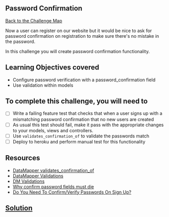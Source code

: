 ## Password Confirmation

[Back to the Challenge Map](00_challenge_map.md)

Now a user can register on our website but it would be nice to ask for password confirmation on registration to make sure there's no mistake in the password.

In this challenge you will create password confirmation functionality.

## Learning Objectives covered

* Configure password verification with a password_confirmation field
* Use validation within models

## To complete this challenge, you will need to

- [ ] Write a failing feature test that checks that when a user signs up with a mismatching password confirmation that no new users are created
- [ ] As usual this test should fail, make it pass with the appropriate changes to your
models, views and controllers.
- [ ] Use `validates_confirmation_of` to validate the passwords match
- [ ] Deploy to heroku and perform manual test for this functionality

## Resources

* [DataMapper validates_confirmation_of](http://www.rubydoc.info/gems/dm-validations/DataMapper/Validations/ValidatesConfirmation)
* [DataMapper Validations](http://datamapper.org/docs/validations.html)
* [DM Validations](https://github.com/datamapper/dm-validations)
* [Why confirm password fields must die](http://uxmovement.com/forms/why-the-confirm-password-field-must-die/)
* [Do You Need To Confirm/Verify Passwords On Sign Up?](http://www.leemunroe.com/confirm-passwords-signup/)

## [Solution](solutions/19.md)
